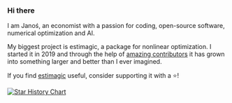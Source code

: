 ### Hi there

I am Janoś, an economist with a passion for coding, open-source software, numerical optimization and AI.

My biggest project is estimagic, a package for nonlinear optimization. I started it in 2019 and through the help of [amazing contributors](https://estimagic.readthedocs.io/en/stable/development/credits.html) it has grown into something larger and better than I ever imagined.

If you find [estimagic](https://github.com/OpenSourceEconomics/estimagic) useful, consider supporting it with a ⭐!

[![Star History Chart](https://api.star-history.com/svg?repos=opensourceeconomics/estimagic&type=Date)](https://star-history.com/#opensourceeconomics/estimagic&Date)

